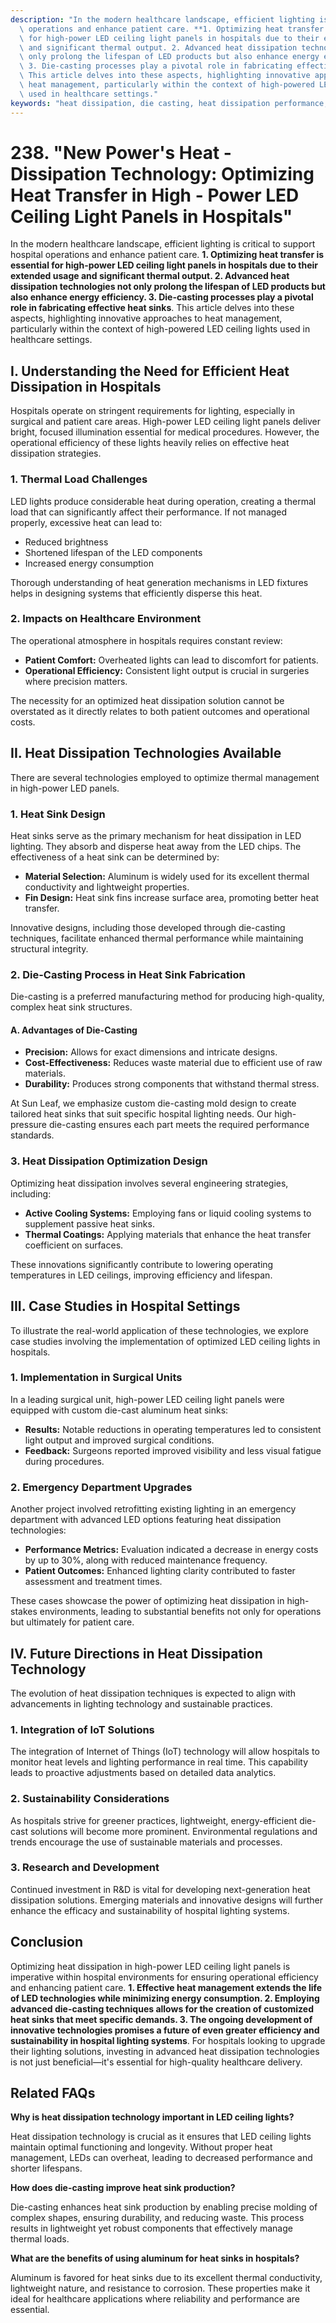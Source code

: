 ```yaml
---
description: "In the modern healthcare landscape, efficient lighting is critical to support hospital\
  \ operations and enhance patient care. **1. Optimizing heat transfer is essential\
  \ for high-power LED ceiling light panels in hospitals due to their extended usage\
  \ and significant thermal output. 2. Advanced heat dissipation technologies not\
  \ only prolong the lifespan of LED products but also enhance energy efficiency.\
  \ 3. Die-casting processes play a pivotal role in fabricating effective heat sinks**.\
  \ This article delves into these aspects, highlighting innovative approaches to\
  \ heat management, particularly within the context of high-powered LED ceiling lights\
  \ used in healthcare settings."
keywords: "heat dissipation, die casting, heat dissipation performance, heat sink"
---
```

# 238. "New Power's Heat - Dissipation Technology: Optimizing Heat Transfer in High - Power LED Ceiling Light Panels in Hospitals"

In the modern healthcare landscape, efficient lighting is critical to support hospital operations and enhance patient care. **1. Optimizing heat transfer is essential for high-power LED ceiling light panels in hospitals due to their extended usage and significant thermal output. 2. Advanced heat dissipation technologies not only prolong the lifespan of LED products but also enhance energy efficiency. 3. Die-casting processes play a pivotal role in fabricating effective heat sinks**. This article delves into these aspects, highlighting innovative approaches to heat management, particularly within the context of high-powered LED ceiling lights used in healthcare settings.

## **I. Understanding the Need for Efficient Heat Dissipation in Hospitals**

Hospitals operate on stringent requirements for lighting, especially in surgical and patient care areas. High-power LED ceiling light panels deliver bright, focused illumination essential for medical procedures. However, the operational efficiency of these lights heavily relies on effective heat dissipation strategies.

### **1. Thermal Load Challenges**

LED lights produce considerable heat during operation, creating a thermal load that can significantly affect their performance. If not managed properly, excessive heat can lead to:

- Reduced brightness
- Shortened lifespan of the LED components
- Increased energy consumption

Thorough understanding of heat generation mechanisms in LED fixtures helps in designing systems that efficiently disperse this heat.

### **2. Impacts on Healthcare Environment**

The operational atmosphere in hospitals requires constant review:

- **Patient Comfort:** Overheated lights can lead to discomfort for patients.
- **Operational Efficiency:** Consistent light output is crucial in surgeries where precision matters.

The necessity for an optimized heat dissipation solution cannot be overstated as it directly relates to both patient outcomes and operational costs.

## **II. Heat Dissipation Technologies Available**

There are several technologies employed to optimize thermal management in high-power LED panels.

### **1. Heat Sink Design**

Heat sinks serve as the primary mechanism for heat dissipation in LED lighting. They absorb and disperse heat away from the LED chips. The effectiveness of a heat sink can be determined by:

- **Material Selection:** Aluminum is widely used for its excellent thermal conductivity and lightweight properties.
- **Fin Design:** Heat sink fins increase surface area, promoting better heat transfer.

Innovative designs, including those developed through die-casting techniques, facilitate enhanced thermal performance while maintaining structural integrity.

### **2. Die-Casting Process in Heat Sink Fabrication**

Die-casting is a preferred manufacturing method for producing high-quality, complex heat sink structures.

#### **A. Advantages of Die-Casting**

- **Precision:** Allows for exact dimensions and intricate designs.
- **Cost-Effectiveness:** Reduces waste material due to efficient use of raw materials.
- **Durability:** Produces strong components that withstand thermal stress.

At Sun Leaf, we emphasize custom die-casting mold design to create tailored heat sinks that suit specific hospital lighting needs. Our high-pressure die-casting ensures each part meets the required performance standards.

### **3. Heat Dissipation Optimization Design**

Optimizing heat dissipation involves several engineering strategies, including:

- **Active Cooling Systems:** Employing fans or liquid cooling systems to supplement passive heat sinks.
- **Thermal Coatings:** Applying materials that enhance the heat transfer coefficient on surfaces.

These innovations significantly contribute to lowering operating temperatures in LED ceilings, improving efficiency and lifespan.

## **III. Case Studies in Hospital Settings**

To illustrate the real-world application of these technologies, we explore case studies involving the implementation of optimized LED ceiling lights in hospitals.

### **1. Implementation in Surgical Units**

In a leading surgical unit, high-power LED ceiling light panels were equipped with custom die-cast aluminum heat sinks:

- **Results:** Notable reductions in operating temperatures led to consistent light output and improved surgical conditions.
- **Feedback:** Surgeons reported improved visibility and less visual fatigue during procedures.

### **2. Emergency Department Upgrades**

Another project involved retrofitting existing lighting in an emergency department with advanced LED options featuring heat dissipation technologies:

- **Performance Metrics:** Evaluation indicated a decrease in energy costs by up to 30%, along with reduced maintenance frequency.
- **Patient Outcomes:** Enhanced lighting clarity contributed to faster assessment and treatment times.

These cases showcase the power of optimizing heat dissipation in high-stakes environments, leading to substantial benefits not only for operations but ultimately for patient care.

## **IV. Future Directions in Heat Dissipation Technology**

The evolution of heat dissipation techniques is expected to align with advancements in lighting technology and sustainable practices.

### **1. Integration of IoT Solutions**

The integration of Internet of Things (IoT) technology will allow hospitals to monitor heat levels and lighting performance in real time. This capability leads to proactive adjustments based on detailed data analytics.

### **2. Sustainability Considerations**

As hospitals strive for greener practices, lightweight, energy-efficient die-cast solutions will become more prominent. Environmental regulations and trends encourage the use of sustainable materials and processes.

### **3. Research and Development**

Continued investment in R&D is vital for developing next-generation heat dissipation solutions. Emerging materials and innovative designs will further enhance the efficacy and sustainability of hospital lighting systems.

## **Conclusion**

Optimizing heat dissipation in high-power LED ceiling light panels is imperative within hospital environments for ensuring operational efficiency and enhancing patient care. **1. Effective heat management extends the life of LED technologies while minimizing energy consumption. 2. Employing advanced die-casting techniques allows for the creation of customized heat sinks that meet specific demands. 3. The ongoing development of innovative technologies promises a future of even greater efficiency and sustainability in hospital lighting systems**. For hospitals looking to upgrade their lighting solutions, investing in advanced heat dissipation technologies is not just beneficial—it's essential for high-quality healthcare delivery.

## Related FAQs

**Why is heat dissipation technology important in LED ceiling lights?**

Heat dissipation technology is crucial as it ensures that LED ceiling lights maintain optimal functioning and longevity. Without proper heat management, LEDs can overheat, leading to decreased performance and shorter lifespans.

**How does die-casting improve heat sink production?**

Die-casting enhances heat sink production by enabling precise molding of complex shapes, ensuring durability, and reducing waste. This process results in lightweight yet robust components that effectively manage thermal loads.

**What are the benefits of using aluminum for heat sinks in hospitals?**

Aluminum is favored for heat sinks due to its excellent thermal conductivity, lightweight nature, and resistance to corrosion. These properties make it ideal for healthcare applications where reliability and performance are essential.
